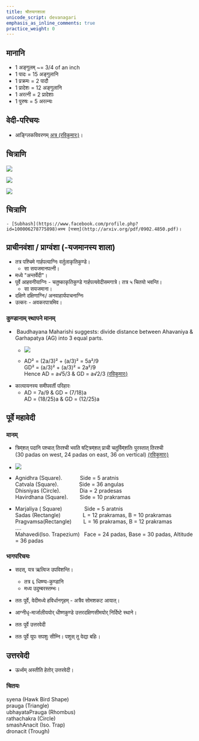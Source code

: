 ```yaml
---
title: श्रौतयागशाला
unicode_script: devanagari
emphasis_as_inline_comments: true
practice_weight: 0
---
```


  

## मानानि

- 1 अङ्गुलम् ~= 3/4 of an inch
- 1 पादः = 15 अङ्गुलानि
- 1 प्रक्रमः = 2 पादौ
- 1 प्रादेशः = 12 अङ्गुलानि
- 1 अरत्नी = 2 प्रादेशाः
- 1 पुरुषः = 5 अरत्न्यः

  

## वेदी-परिचयः
- आङ्ग्लिकविवरणम् [अत्र (रविकुमारः)](https://twitter.com/ravikumarg14/status/956493101526208512)।  

## चित्राणि

[![](../../../images/soma-yAga-vinyAsa-sa.png)](../../../images/soma-yAga-vinyAsa-sa.png)

[![](../../../images/soma-yAga-vinyAsa-en-1.png)](../../../images/soma-yAga-vinyAsa-en-1.png)

[![](../../../images/soma-yAga-vinyAsa-en-2.png)](../../../images/soma-yAga-vinyAsa-en-2.png)

## चित्राणि
    - [Subhash](https://www.facebook.com/profile.php?id=100006278775898)अस्य [पत्रात्](http://arxiv.org/pdf/0902.4850.pdf)।
  

    
## प्राचीनवंशा / प्राग्वंशा (-यजमानस्य शाला)
- तत्र पश्चिमे गार्हपत्याग्निः वर्तुलाकृतिकुण्डे।
    - सा सयजमानपत्नी।
- मध्ये "अन्तर्वेदी"।
- पूर्वे आहवनीयाग्निः \- चतुष्काकृतिकुण्डे गार्हपत्यवेदीसमगात्रे। तत्र ५ चितयो भवन्ति।
    - सा सयजमाना।
- दक्षिणे दक्षिणाग्निः/ अनवाहार्यपाचनाग्निः
- उत्करः \- अवकरपात्रमिव।

### कुण्डानाम् स्थापने मानम्
-  Baudhayana Maharishi suggests: divide distance between Ahavaniya & Garhapatya (AG) into 3 equal parts.
    - [![](https://i.imgur.com/ZJmN8QH.jpg)](https://i.imgur.com/ZJmN8QH.jpg)
        
    - AD² = (2a/3)² + (a/3)² = 5a²/9  
        GD² = (a/3)² + (a/3)² = 2a²/9  
        Hence AD = a√5/3 & GD = a√2/3 [(रविकुमारः)](https://twitter.com/ravikumarg14/status/956493101526208512)
- कात्यायनस्य समीपवर्ती परिहारः
    - AD = 7a/9 & GD = (7/18)a  
        AD = (18/25)a & GD = (12/25)a  
                
## पूर्वे महावेदी
### मानम्
- त्रिम्̇शत् पदानि पश्चात् तिरश्ची भवति षट्त्रिम्̇शत् प्राची चतुर्विम्̇शतिः पुरस्तात् तिरश्ची  
    (30 padas on west, 24 padas on east, 36 on vertical) [(रविकुमारः)](https://twitter.com/ravikumarg14/status/956493101526208512)
- [![](https://pbs.twimg.com/media/DUX5bRxUQAAeelq.jpg)](https://pbs.twimg.com/media/DUX5bRxUQAAeelq.jpg)
    
- Agnidhra (Square).            Side = 5 aratnis  
    Catvala (Square).              Side = 36 angulas  
    Dhisniyas (Circle).             Dia = 2 pradesas  
    Havirdhana (Square).        Side = 10 prakramas
- Marjaliya ( Square)               Side = 5 aratnis  
    Sadas (Rectangle)               L = 12 prakramas, B = 10 prakramas  
    Pragvamsa(Rectangle)        L = 16 prakramas, B = 12 prakramas  
    ....  
    Mahavedi(Iso. Trapezium)   Face = 24 padas, Base = 30 padas, Altitude = 36 padas  
              
            
### भागपरिचयः
- सदस्, यत्र ऋत्विज उपविशन्ति।  
    - तत्र ६ धिष्ण्य-कुण्डानि
    - मध्य उदुम्बरस्तम्भः।  

- ततः पूर्वे, वेदीमध्ये हविर्धानगृहम् \- अत्रैव सोमशकट आयात्।
- आग्नीधृ-मार्जालीययोर् धीष्णकुण्डे उत्तरदक्षिणसीमयोर् निर्दिष्टे स्थाने।  
- ततः पूर्वे उत्तरवेदी
- ततः पूर्वे यूपः सपशुः सीम्नि। पशुस् तु वेद्या बहिः।

## उत्तरवेदी
- ऊर्ध्वम् अस्तीति हेतोर् उत्तरवेदी।

### चितयः
syena (Hawk Bird Shape)  
prauga (Triangle)  
ubhayataPrauga (Rhombus)  
rathachakra (Circle)  
smashAnacit (Iso. Trap)  
dronacit (Trough)  
                
